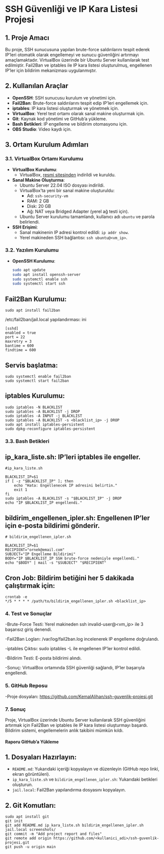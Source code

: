 # SSH Güvenliği ve IP Kara Listesi Projesi

## 1. Proje Amacı
Bu proje, SSH sunucusuna yapılan brute-force saldırılarını tespit ederek IP’leri otomatik olarak engellemeyi ve sunucu güvenliğini artırmayı amaçlamaktadır. VirtualBox üzerinde bir Ubuntu Server kullanılarak test edilmiştir. Fail2Ban ve iptables ile IP kara listesi oluşturulmuş, engellenen IP’ler için bildirim mekanizması uygulanmıştır.

## 2. Kullanılan Araçlar
- **OpenSSH**: SSH sunucusu kurulum ve yönetimi için.
- **Fail2Ban**: Brute-force saldırılarını tespit edip IP’leri engellemek için.
- **iptables**: IP kara listesi oluşturmak ve yönetmek için.
- **VirtualBox**: Yerel test ortamı olarak sanal makine oluşturmak için.
- **Git**: Kaynak kod yönetimi ve GitHub’a yükleme.
- **Bash Betikleri**: IP engelleme ve bildirim otomasyonu için.
- **OBS Studio**: Video kaydı için.

## 3. Ortam Kurulum Adımları
### 3.1. VirtualBox Ortamı Kurulumu
- **VirtualBox Kurulumu**:
  - VirtualBox, [resmi sitesinden](https://www.virtualbox.org/) indirildi ve kuruldu.
- **Sanal Makine Oluşturma**:
  - Ubuntu Server 22.04 ISO dosyası indirildi.
  - VirtualBox’ta yeni bir sanal makine oluşturuldu:
    - Ad: `ssh-security-vm`
    - RAM: 2 GB
    - Disk: 20 GB
    - Ağ: NAT veya Bridged Adapter (yerel ağ testi için).
  - Ubuntu Server kurulumu tamamlandı, kullanıcı adı `ubuntu` ve parola belirlendi.
- **SSH Erişimi**:
  - Sanal makinenin IP adresi kontrol edildi: `ip addr show`.
  - Yerel makineden SSH bağlantısı: `ssh ubuntu@<vm_ip>`.

### 3.2. Yazılım Kurulumu
- **OpenSSH Kurulumu**:
  ```bash
  sudo apt update
  sudo apt install openssh-server
  sudo systemctl enable ssh
  sudo systemctl start ssh

## Fail2Ban Kurulumu:

    sudo apt install fail2ban

  /etc/fail2ban/jail.local yapılandırması:
  ini

    [sshd]
    enabled = true
    port = 22
    maxretry = 3
    bantime = 600
    findtime = 600

## Servis başlatma:

    sudo systemctl enable fail2ban
    sudo systemctl start fail2ban

## iptables Kurulumu:

    sudo iptables -N BLACKLIST
    sudo iptables -A BLACKLIST -j DROP
    sudo iptables -A INPUT -j BLACKLIST
    sudo iptables -A BLACKLIST -s <blacklist_ip> -j DROP
    sudo apt install iptables-persistent
    sudo dpkg-reconfigure iptables-persistent

### 3.3. Bash Betikleri
  ## ip_kara_liste.sh: IP’leri iptables ile engeller.

    #ip_kara_liste.sh

    BLACKLIST_IP=$1
    if [ -z "$BLACKLIST_IP" ]; then
        echo "Hata: Engellenecek IP adresini belirtin."
        exit 1
    fi
    sudo iptables -A BLACKLIST -s "$BLACKLIST_IP" -j DROP
    echo "IP $BLACKLIST_IP engellendi."
    
  ## bildirim_engellenen_ipler.sh: Engellenen IP’ler için e-posta bildirimi gönderir.
    
    # bildirim_engellenen_ipler.sh
    
    BLACKLIST_IP=$1
    RECIPIENT="ornek@email.com"
    SUBJECT="IP Engelleme Bildirimi"
    BODY="IP $BLACKLIST_IP SSH brute-force nedeniyle engellendi."
    echo "$BODY" | mail -s "$SUBJECT" "$RECIPIENT"

## Cron Job: Bildirim betiğini her 5 dakikada çalıştırmak için:

    crontab -e
    */5 * * * * /path/to/bildirim_engellenen_ipler.sh <blacklist_ip>

### 4. Test ve Sonuçlar
  -Brute-Force Testi: Yerel makineden ssh invalid-user@<vm_ip> ile 3 başarısız giriş denendi.

  -Fail2Ban Logları: /var/log/fail2ban.log incelenerek IP engelleme doğrulandı.

  -iptables Çıktısı: sudo iptables -L ile engellenen IP’ler kontrol edildi.

  -Bildirim Testi: E-posta bildirimi alındı.

  -Sonuç: VirtualBox ortamında SSH güvenliği sağlandı, IP’ler başarıyla engellendi.


### 5. GitHub Reposu
  -Proje dosyaları: https://github.com/KemalAlihan/ssh-guvenlik-projesi.git

  
### 7. Sonuç
Proje, VirtualBox üzerinde Ubuntu Server kullanılarak SSH güvenliğini artırmak için Fail2Ban ve iptables ile IP kara listesi oluşturmayı başardı. Bildirim      sistemi, engellemelerin anlık takibini mümkün kıldı.

#### **Raporu GitHub’a Yükleme**
## 1. **Dosyaları Hazırlayın**:
   - `README.md`: Yukarıdaki içeriği kopyalayın ve düzenleyin (GitHub repo linki, ekran görüntüleri).
   - `ip_kara_liste.sh` ve `bildirim_engellenen_ipler.sh`: Yukarıdaki betikleri oluşturun.
   - `jail.local`: Fail2Ban yapılandırma dosyasını kopyalayın.

## 2. **Git Komutları**:
    sudo apt install git
    git init
    git add README.md ip_kara_liste.sh bildirim_engellenen_ipler.sh jail.local screenshots/
    git commit -m "Add project report and files"
    git remote add origin https://github.com/<kullanici_adi>/ssh-guvenlik-projesi.git
    git push -u origin main

